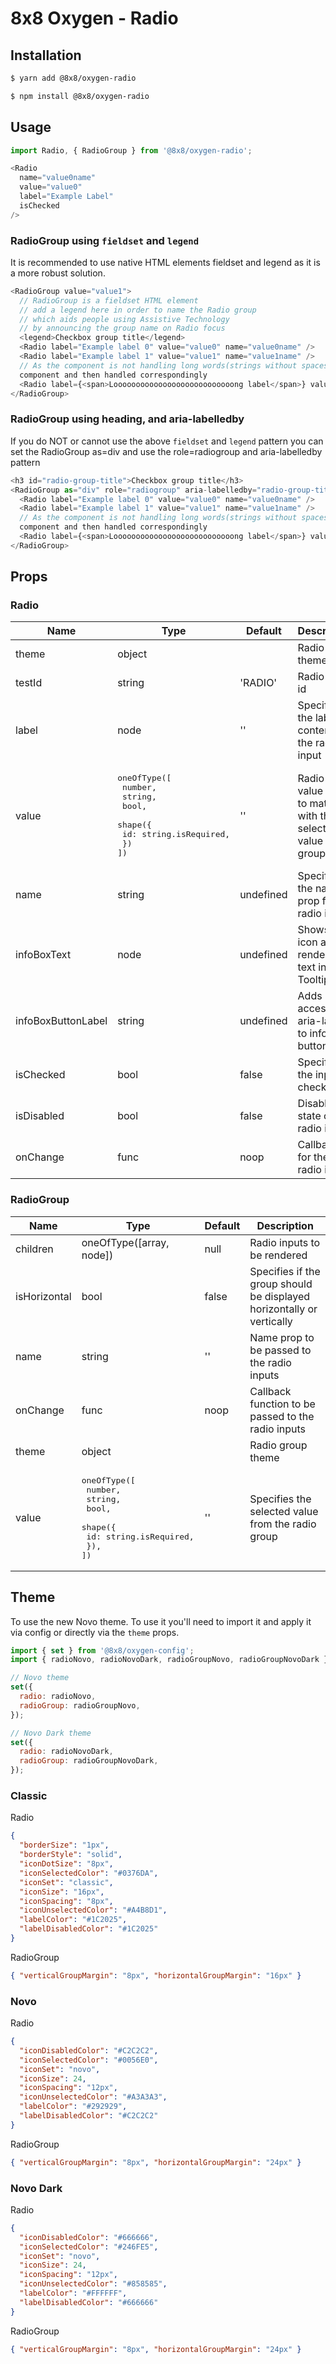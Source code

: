 # 8x8 Oxygen - Radio

## Installation

```sh
$ yarn add @8x8/oxygen-radio
```

```sh
$ npm install @8x8/oxygen-radio
```

## Usage

```js
import Radio, { RadioGroup } from '@8x8/oxygen-radio';
```

```js
<Radio
  name="value0name"
  value="value0"
  label="Example Label"
  isChecked
/>
```

### RadioGroup using `fieldset` and `legend`
It is recommended to use native HTML elements fieldset and legend as it is a more robust solution.
```js
<RadioGroup value="value1">
  // RadioGroup is a fieldset HTML element
  // add a legend here in order to name the Radio group
  // which aids people using Assistive Technology
  // by announcing the group name on Radio focus
  <legend>Checkbox group title</legend>
  <Radio label="Example label 0" value="value0" name="value0name" />
  <Radio label="Example label 1" value="value1" name="value1name" />
  // As the component is not handling long words(strings without spaces) overflow, these should be sent as a custom
  component and then handled correspondingly
  <Radio label={<span>Looooooooooooooooooooooooooong label</span>} value="value2" name="valu2name" />
</RadioGroup>
```

### RadioGroup using heading, and aria-labelledby
If you do NOT or cannot use the above `fieldset` and `legend` pattern you can set the
RadioGroup as=div and use the role=radiogroup and aria-labelledby pattern
```js
<h3 id="radio-group-title">Checkbox group title</h3>
<RadioGroup as="div" role="radiogroup" aria-labelledby="radio-group-title" value="value1">
  <Radio label="Example label 0" value="value0" name="value0name" />
  <Radio label="Example label 1" value="value1" name="value1name" />
  // As the component is not handling long words(strings without spaces) overflow, these should be sent as a custom
  component and then handled correspondingly
  <Radio label={<span>Looooooooooooooooooooooooooong label</span>} value="value2" name="valu2name" />
</RadioGroup>
```

## Props

### Radio

| Name        | Type                                                                                                                       | Default   | Description                                                            |
| ----------- | -------------------------------------------------------------------------------------------------------------------------- | --------- | ---------------------------------------------------------------------- |
| theme       | object                                                                                                                     |           | Radio theme                                                            |
| testId      | string                                                                                                                     | 'RADIO'   | Radio test id                                                          |
| label       | node                                                                                                                       | ''        | Specifies the label content for the radio input                        |
| value       | <pre>oneOfType([<br /> number,<br /> string,<br /> bool,<br /> shape({<br /> id: string.isRequired,<br /> })<br />])</pre> | ''        | Radio input value (used to match with the selected value of the group) |
| name        | string                                                                                                                     | undefined | Specifies the name prop for the radio input                            |
| infoBoxText | node                                                                                                                       | undefined | Shows info icon and renders text inside Tooltip                        |
| infoBoxButtonLabel               | string                                                      | undefined         | Adds accessible aria-label to info button
| isChecked   | bool                                                                                                                       | false     | Specifies if the input is checked                                      |
| isDisabled  | bool                                                                                                                       | false     | Disabled state of the radio input                                      |
| onChange    | func                                                                                                                       | noop      | Callback for the radio input                                           |

### RadioGroup

| Name         | Type                                                                                                                        | Default | Description                                                           |
| ------------ | --------------------------------------------------------------------------------------------------------------------------- | ------- | --------------------------------------------------------------------- |
| children     | oneOfType([array, node])                                                                                                    | null    | Radio inputs to be rendered                                           |
| isHorizontal | bool                                                                                                                        | false   | Specifies if the group should be displayed horizontally or vertically |
| name         | string                                                                                                                      | ''      | Name prop to be passed to the radio inputs                            |
| onChange     | func                                                                                                                        | noop    | Callback function to be passed to the radio inputs                    |
| theme        | object                                                                                                                      |         | Radio group theme                                                     |
| value        | <pre>oneOfType([<br /> number,<br /> string,<br /> bool,<br /> shape({<br /> id: string.isRequired,<br /> }),<br />])</pre> | ''      | Specifies the selected value from the radio group                     |

## Theme

To use the new Novo theme. To use it you'll need to import it and apply it via
config or directly via the `theme` props.

```js
import { set } from '@8x8/oxygen-config';
import { radioNovo, radioNovoDark, radioGroupNovo, radioGroupNovoDark } from '@8x8/oxygen-constants';

// Novo theme
set({
  radio: radioNovo,
  radioGroup: radioGroupNovo,
});

// Novo Dark theme
set({
  radio: radioNovoDark,
  radioGroup: radioGroupNovoDark,
});
```

### Classic

Radio

```json
{
  "borderSize": "1px",
  "borderStyle": "solid",
  "iconDotSize": "8px",
  "iconSelectedColor": "#0376DA",
  "iconSet": "classic",
  "iconSize": "16px",
  "iconSpacing": "8px",
  "iconUnselectedColor": "#A4B8D1",
  "labelColor": "#1C2025",
  "labelDisabledColor": "#1C2025"
}
```

RadioGroup

```json
{ "verticalGroupMargin": "8px", "horizontalGroupMargin": "16px" }
```

### Novo

Radio

```json
{
  "iconDisabledColor": "#C2C2C2",
  "iconSelectedColor": "#0056E0",
  "iconSet": "novo",
  "iconSize": 24,
  "iconSpacing": "12px",
  "iconUnselectedColor": "#A3A3A3",
  "labelColor": "#292929",
  "labelDisabledColor": "#C2C2C2"
}
```

RadioGroup

```json
{ "verticalGroupMargin": "8px", "horizontalGroupMargin": "24px" }
```

### Novo Dark

Radio

```json
{
  "iconDisabledColor": "#666666",
  "iconSelectedColor": "#246FE5",
  "iconSet": "novo",
  "iconSize": 24,
  "iconSpacing": "12px",
  "iconUnselectedColor": "#858585",
  "labelColor": "#FFFFFF",
  "labelDisabledColor": "#666666"
}
```

RadioGroup

```json
{ "verticalGroupMargin": "8px", "horizontalGroupMargin": "24px" }
```
